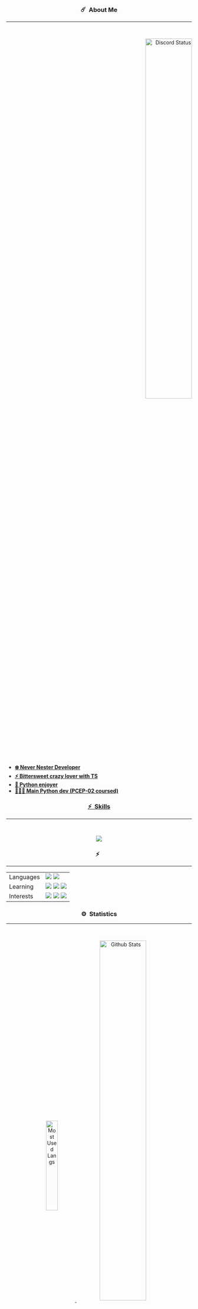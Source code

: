 
### <p align="center">☄️ &nbsp;About Me</p>
-----
<br>   <!-- White space -->

<p align="right">
	<a href="https://discord.com/users/714486105767936069" target="_blank">
		<img width="50%" align="center" alt="Discord Status" src="https://lanyard.cnrad.dev/api/714486105767936069?&bg=1f1f1f&animated=false&hideDiscrim=true&hideStatus=true&borderRadius=30px">
</p>

- **❄️ Never Nester Developer**
- **⚡️ Bittersweet crazy lover with TS**
- **👀 Python enjoyer**
- **👨🏾‍💻 Main Python dev (PCEP-02 coursed)**
	



### <p align="center">⚡️ &nbsp;Skills
-----
<br>
	<p align="center">
   		<a href="https://skillicons.dev">
     		<img src="https://skillicons.dev/icons?i=py,qt,js,docker,vscode,github&theme=dark&perline=3"/>
   		</a>
 	</p> 
</p>


### <p align="center">⚡️ &nbsp;
-----
|    |    |
| -- | -- |
| Languages | <img src="https://img.shields.io/badge/Native-Spanish-333?style=for-the-badge" /> <img src="https://img.shields.io/badge/Learning-German-333?style=for-the-badge" /> |
| Learning | <img src="https://img.shields.io/badge/Rust-222?style=for-the-badge&logo=rust&labelColor=222" /> <img src="https://img.shields.io/badge/Javascript-c5ae16?style=for-the-badge&logo=javascript&labelColor=c5ae16&logoColor=white" /> <img src="https://img.shields.io/badge/Typescript-166bc5?style=for-the-badge&logo=typescript&labelColor=166bc5&logoColor=white" /> |
| Interests | <img src="https://img.shields.io/badge/Machine Learning-222?style=for-the-badge&logo=ai&labelColor=222&logoColor=white" /> <img src="https://img.shields.io/badge/Backend-222?style=for-the-badge&labelColor=222&logoColor=white" /> <img src="https://img.shields.io/badge/Libmaker-222?style=for-the-badge&labelColor=222&logoColor=white" /> |
</p>


### <p align="center">⚙️ &nbsp;Statistics
-----
<br>
<p align="center">
	<a href="https://github.com/Backist" target="_blank">
		<img width="25%" align="center" alt="Most Used Langs" src="https://github-readme-stats.vercel.app/api/top-langs/?username=Backist&layout=compact)">
	</a>
	<a href="https://github.com/Backist" target="_blank">
			<img width="50%" align="center" alt="Github Stats" src="https://github-readme-stats.vercel.app/api?username=Backist&theme=dark&show_icons=true&count_private=true&cache_seconds=7200">
	</a>
</p>


### <p align="center">👀 &nbsp;Visitors
-----
<br>
<p align="center">
 	<img src="https://profile-counter.glitch.me/Backest/count.svg" />
</p>




<!--- GITHUB STATS 

Select one theme:  dark -- highcontrast  -- chartreuse-dark  -- cobalt2

See all themes and docs in https://github.com/anuraghazra/github-readme-stats/blob/master/themes/README.md
To see how to change the repos card and top languajes etc.. see: https://github.com/anuraghazra/github-readme-stats/edit/master/docs/readme_es.md


>>> OLD DISCORD PRESENCE (not deprecated, only i don't use it actually)

[![Discord Presence](https://lanyard-profile-readme.vercel.app/api/714486105767936069?theme=black&animated=false&hideDiscrim=true&borderRadius=15px&idleMessage=Probably%20doing%20something%20else...)](https://discord.com/users/714486105767936069)

![Github stats](https://github-readme-stats.vercel.app/api?username=Backist&theme=dark&show_icons=true&count_private=true&cache_seconds=7200)

>>> MOST USED LANGS (by Github)

![Top Languages Card](https://github-readme-stats.vercel.app/api/top-langs/?username=Backist&layout=compact)

-----------------------------------------------------------------------------------------------------------------
Backist/Backist is a ✨ special ✨ repository because its `README.md` (this file) appears on your GitHub profile.
You can click the Preview link to take a look at your changes.
--->
